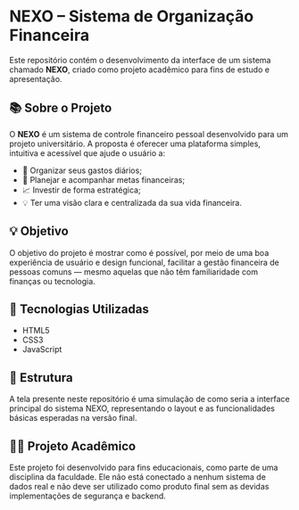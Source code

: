 # NEXO – Sistema de Organização Financeira

Este repositório contém o desenvolvimento da interface de um sistema chamado **NEXO**, criado como projeto acadêmico para fins de estudo e apresentação.

## 📚 Sobre o Projeto

O **NEXO** é um sistema de controle financeiro pessoal desenvolvido para um projeto universitário. A proposta é oferecer uma plataforma simples, intuitiva e acessível que ajude o usuário a:

- 📌 Organizar seus gastos diários;
- 🎯 Planejar e acompanhar metas financeiras;
- 📈 Investir de forma estratégica;
- 💡 Ter uma visão clara e centralizada da sua vida financeira.

## 💡 Objetivo

O objetivo do projeto é mostrar como é possível, por meio de uma boa experiência de usuário e design funcional, facilitar a gestão financeira de pessoas comuns — mesmo aquelas que não têm familiaridade com finanças ou tecnologia.

## 🧩 Tecnologias Utilizadas

- HTML5  
- CSS3  
- JavaScript  


## 📁 Estrutura

A tela presente neste repositório é uma simulação de como seria a interface principal do sistema NEXO, representando o layout e as funcionalidades básicas esperadas na versão final.

## 👨‍🎓 Projeto Acadêmico

Este projeto foi desenvolvido para fins educacionais, como parte de uma disciplina da faculdade. Ele não está conectado a nenhum sistema de dados real e não deve ser utilizado como produto final sem as devidas implementações de segurança e backend.


